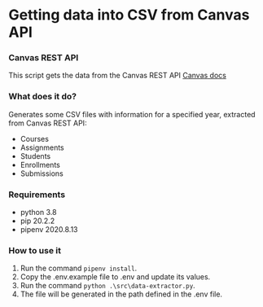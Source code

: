 # Getting data into CSV from Canvas API

### Canvas REST API

This script gets the data from the Canvas REST API
[Canvas docs](https://canvas.instructure.com/doc/api/)

### What does it do?

Generates some CSV files with information for a specified year, extracted from Canvas REST API:

* Courses
* Assignments
* Students
* Enrollments
* Submissions

### Requirements

* python 3.8
* pip 20.2.2
* pipenv 2020.8.13

### How to use it

1. Run the command ``pipenv install``.
2. Copy the .env.example file to .env and update its values.
3. Run the command ``python .\src\data-extractor.py``.
4. The file will be generated in the path defined in the .env file.
